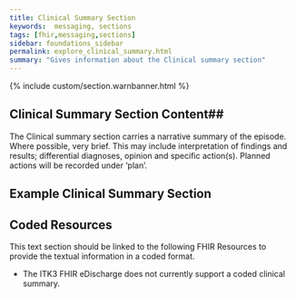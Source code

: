 ```yaml
---
title: Clinical Summary Section
keywords:  messaging, sections
tags: [fhir,messaging,sections]
sidebar: foundations_sidebar
permalink: explore_clinical_summary.html
summary: "Gives information about the Clinical summary section"
---
```


{% include custom/section.warnbanner.html %}

## Clinical Summary Section Content##
The Clinical summary section carries a narrative summary of the episode. Where possible, very brief.
This may include interpretation of findings and results; differential diagnoses, opinion and specific action(s). Planned actions will be recorded under ‘plan’.

##  Example Clinical Summary Section ##

<script src="https://gist.github.com/unicorn150161/e361aef28eeeb059e75c36e341718d33.js"></script>

## Coded Resources ##

This text section should be linked to the following FHIR Resources to provide the textual information in a coded format.

- The ITK3 FHIR eDischarge does not currently support a coded clinical summary.






